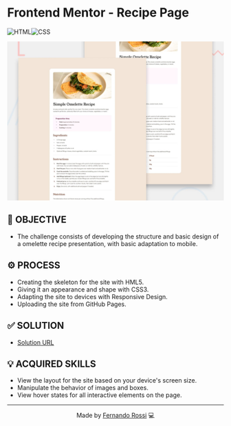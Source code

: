 # Frontend Mentor - Recipe Page

![HTML](https://img.shields.io/badge/HTML5-E34F26?style=for-the-badge&logo=html5&logoColor=white)![CSS](https://img.shields.io/badge/CSS3-1572B6?style=for-the-badge&logo=css3&logoColor=white)

![Social links profile](./preview.jpg)

## 🎯 OBJECTIVE
- The challenge consists of developing the structure and basic design of a omelette recipe presentation, with basic adaptation to mobile.

## ⚙️ PROCESS
- Creating the skeleton for the site with HML5.
- Giving it an appearance and shape with CSS3.
- Adapting the site to devices with Responsive Design.
- Uploading the site from GitHub Pages.

## ✅ SOLUTION
- [Solution URL](https://fernandorsdo.github.io/social-links-profile-solution/)

## 💡 ACQUIRED SKILLS
- View the layout for the site based on your device's screen size.
- Manipulate the behavior of images and boxes.
- View hover states for all interactive elements on the page.

<hr>

<p align="center">
  Made by <a href="https://www.linkedin.com/in/fersdo/" target="_blank">Fernando Rossi</a> 💻
</p>
